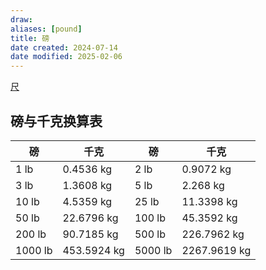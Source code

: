 ```yaml
---
draw:
aliases: [pound]
title: 磅
date created: 2024-07-14
date modified: 2025-02-06
---
```


[尺](尺.md)

## 磅与千克换算表

|磅|千克|磅|千克|
|---|---|---|---|
|1 lb|0.4536 kg|2 lb|0.9072 kg|
|3 lb|1.3608 kg|5 lb|2.268 kg|
|10 lb|4.5359 kg|25 lb|11.3398 kg|
|50 lb|22.6796 kg|100 lb|45.3592 kg|
|200 lb|90.7185 kg|500 lb|226.7962 kg|
|1000 lb|453.5924 kg|5000 lb|2267.9619 kg|
